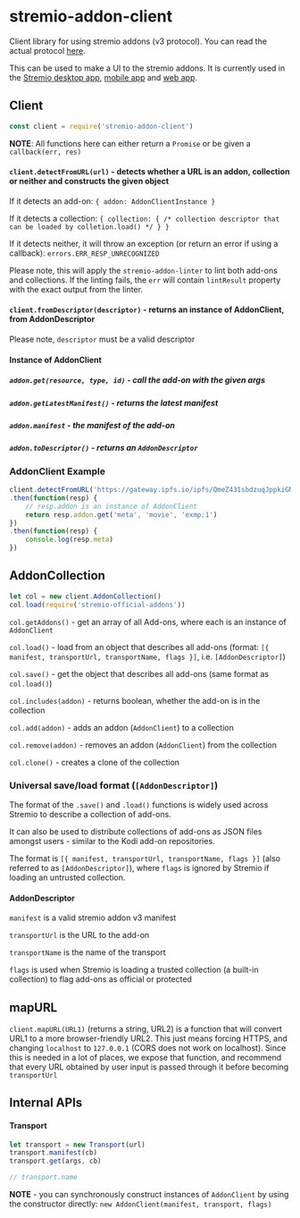 # stremio-addon-client

Client library for using stremio addons (v3 protocol). You can read the actual protocol [here](https://github.com/Stremio/stremio-addons-sdk/blob/master/docs/protocol.md).

This can be used to make a UI to the stremio addons. It is currently used in the [Stremio desktop app](https://www.stremio.com), [mobile app](https://www.stremio.com) and [web app](https://app.strem.io).

## Client

```javascript
const client = require('stremio-addon-client')
```

**NOTE**: All functions here can either return a `Promise` or be given a `callback(err, res)`

#### `client.detectFromURL(url)` - detects whether a URL is an addon, collection or neither and constructs the given object

If it detects an add-on: `{ addon: AddonClientInstance }`

If it detects a collection: `{ collection: { /* collection descriptor that can be loaded by colletion.load() */ } }`

If it detects neither, it will throw an exception (or return an error if using a callback): `errors.ERR_RESP_UNRECOGNIZED`

Please note, this will apply the `stremio-addon-linter` to lint both add-ons and collections. If the linting fails, the `err` will contain `lintResult` property with the exact output from the linter.


#### `client.fromDescriptor(descriptor)` - returns an instance of AddonClient, from AddonDescriptor

Please note, `descriptor` must be a valid descriptor

#### Instance of AddonClient 

##### `addon.get(resource, type, id)` - call the add-on with the given args 

##### `addon.getLatestManifest()` - returns the latest manifest

##### `addon.manifest` - the manifest of the add-on

##### `addon.toDescriptor()` - returns an `AddonDescriptor`


### AddonClient Example

```javascript
client.detectFromURL('https://gateway.ipfs.io/ipfs/QmeZ431sbdzuqJppkiGMTucuZxwBH7CffQMtftkLDypBrg/manifest.json')
.then(function(resp) {
	// resp.addon is an instance of AddonClient
	return resp.addon.get('meta', 'movie', 'exmp:1')
})
.then(function(resp) {
	console.log(resp.meta)
})
```

## AddonCollection

```javascript
let col = new client.AddonCollection()
col.load(require('stremio-official-addons'))
```

`col.getAddons()` - get an array of all Add-ons, where each is an instance of `AddonClient`

`col.load()` - load from an object that describes all add-ons (format: `[{ manifest, transportUrl, transportName, flags }]`, i.e. `[AddonDescriptor]`)

`col.save()` - get the object that describes all add-ons (same format as `col.load()`)

`col.includes(addon)` - returns boolean, whether the add-on is in the collection

`col.add(addon)` - adds an addon (`AddonClient`) to a collection

`col.remove(addon)` - removes an addon (`AddonClient`) from the collection

`col.clone()` - creates a clone of the collection

### Universal save/load format (`[AddonDescriptor]`)

The format of the `.save()` and `.load()` functions is widely used across Stremio to describe a collection of add-ons.

It can also be used to distribute collections of add-ons as JSON files amongst users - similar to the Kodi add-on repositories.

The format is `[{ manifest, transportUrl, transportName, flags }]` (also referred to as `[AddonDescriptor]`), where `flags` is ignored by Stremio if loading an untrusted collection.

#### AddonDescriptor

`manifest` is a valid stremio addon v3 manifest

`transportUrl` is the URL to the add-on

`transportName` is the name of the transport

`flags` is used when Stremio is loading a trusted collection (a built-in collection) to flag add-ons as official or protected

## mapURL

`client.mapURL(URL1)` (returns a string, URL2) is a function that will convert URL1 to a more browser-friendly URL2. This just means forcing HTTPS, and changing `localhost` to `127.0.0.1` (CORS does not work on localhost). Since this is needed in a lot of places, we expose that function, and recommend that every URL obtained by user input is passed through it before becoming `transportUrl`


## Internal APIs

#### Transport

```javascript
let transport = new Transport(url)
transport.manifest(cb)
transport.get(args, cb)

// transport.name
```

**NOTE** - you can synchronously construct instances of `AddonClient` by using the constructor directly: `new AddonClient(manifest, transport, flags)`
